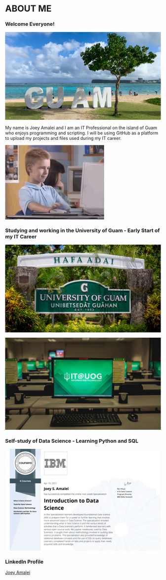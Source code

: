 # ABOUT ME
### Welcome Everyone!
![Title Banner](/media/ypao_beach.jpg)

My name is Joey Amalei and I am an IT Professional on the island of Guam who enjoys programming and scripting. I will be using GitHub as a platform to upload my projects and files used during my IT career.

![Coding Meme](/media/coder.gif)

### Studying and working in the University of Guam - Early Start of my IT Career
![UOG Welcoming Sign](/media/uog.jpg)

![UOG Lab](/media/uog_lab.png)

### Self-study of Data Science - Learning Python and SQL
![IBM Cert](/media/ibm_cert.png)

### LinkedIn Profile
<div class="badge-base LI-profile-badge" data-locale="en_US" data-size="medium" data-theme="dark" data-type="VERTICAL" data-vanity="joey-amalei" data-version="v1"><a class="badge-base__link LI-simple-link" href="https://gu.linkedin.com/in/joey-amalei?trk=profile-badge">Joey Amalei</a></div>
              
              

